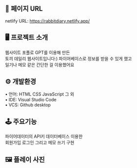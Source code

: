 ## 🔗 페이지 URL 
netlify URL: https://rabbitdiary.netlify.app/

## 🖥 프로젝트 소개 

웹사이트 포폴로 GPT를 이용해 만든  
토끼 데일리 웹사이트입니다:) 
파이어베이스로 정보를 받을 수 있게 했고  
일기나 메모 같은 간단한 걸 이용했어요 

## ⚙️ 개발환경  

• 언어: HTML CSS JavaScript 그 외  
• IDE: Visual Studio Code  
• VCS: Github desktop   

## 🕹 주요기능  

파이어데이터의 API키 데이터베이스 이용한  
회원가입 로그인 그리고 메모 쓰기 구현  

## 🖼 플레이 사진

 
